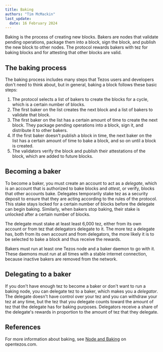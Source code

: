 ```yaml
---
title: Baking
authors: "Tim McMackin"
last_update:
  date: 16 February 2024
---
```


Baking is the process of creating new blocks.
Bakers are nodes that validate pending operations, package them into a block, sign the block, and publish the new block to other nodes.
The protocol rewards bakers with tez for baking blocks and for attesting that other blocks are valid.

## The baking process

The baking process includes many steps that Tezos users and developers don't need to think about, but in general, baking a block follows these basic steps:

1. The protocol selects a list of bakers to create the blocks for a cycle, which is a certain number of blocks.
1. The first baker on the list creates the next block and a list of bakers to validate that block.
1. The first baker on the list has a certain amount of time to create the next block.
They package pending operations into a block, sign it, and distribute it to other bakers.
1. If the first baker doesn't publish a block in time, the next baker on the list has a certain amount of time to bake a block, and so on until a block is created.
1. The validators verify the block and publish their attestations of the block, which are added to future blocks.

## Becoming a baker

To become a baker, you must create an account to act as a _delegate_, which is an account that is authorized to bake blocks and _attest_, or verify, blocks that other accounts bake.
Delegates temporarily stake tez as a security deposit to ensure that they are acting according to the rules of the protocol.
This stake stays locked for a certain number of blocks before the delegate can begin baking.
Similarly, when bakers stop baking, their stake is unlocked after a certain number of blocks.

The delegate must stake at least least 6,000 tez, either from its own account or from tez that delegators delegate to it.
The more tez a delegate has, both from its own account and from delegators, the more likely it is to be selected to bake a block and thus receive the rewards.

Bakers must run at least one Tezos node and a baker daemon to go with it.
These daemons must run at all times with a stable internet connection, because inactive bakers are removed from the network.

## Delegating to a baker

If you don't have enough tez to become a baker or don't want to run a baking node, you can delegate tez to a baker, which makes you a _delegator_.
The delegate doesn't have control over your tez and you can withdraw your tez at any time, but the tez that you delegate counts toward the amount of tez that the delegate has for baking purposes.
Delegators receive a share of the delegate's rewards in proportion to the amount of tez that they delegate.

## References

For more information about baking, see [Node and Baking](https://opentezos.com/node-baking/baking/introduction/) on opentezos.com.
